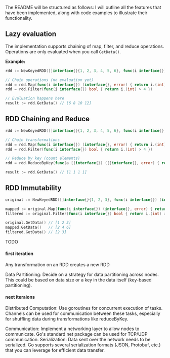 The README will be structured as follows: I will outline all the features that have been implemented, along with code examples to illustrate their functionality.

## Lazy evaluation

The implementation supports chaining of map, filter, and reduce operations. Operations are only evaluated when you call `GetData()`.

**Example:**
```go
rdd := NewKeyedRDD([]interface{}{1, 2, 3, 4, 5, 6}, func(i interface{}) (interface{}, error) { return i, nil })

// Chain operations (no evaluation yet)
rdd = rdd.Map(func(i interface{}) (interface{}, error) { return i.(int) * 2, nil })
rdd = rdd.Filter(func(i interface{}) bool { return i.(int) > 4 })

// Evaluation happens here
result := rdd.GetData() // [6 8 10 12]
```

## RDD Chaining and Reduce

```go
rdd := NewKeyedRDD([]interface{}{1, 2, 3, 4, 5, 6}, func(i interface{}) (interface{}, error) { return i, nil })

// Chain transformations
rdd = rdd.Map(func(i interface{}) (interface{}, error) { return i.(int) * 2, nil })
rdd = rdd.Filter(func(i interface{}) bool { return i.(int) > 4 })

// Reduce by key (count elements)
rdd = rdd.ReduceByKey(func(a []interface{}) ([]interface{}, error) { return []interface{}{len(a)}, nil })

result := rdd.GetData() // [1 1 1 1]
```

## RDD Immutability

```go
original := NewKeyedRDD([]interface{}{1, 2, 3}, func(i interface{}) (interface{}, error) { return i, nil })

mapped := original.Map(func(i interface{}) (interface{}, error) { return i.(int) * 2, nil })
filtered := original.Filter(func(i interface{}) bool { return i.(int) > 1 })

original.GetData() // [1 2 3]
mapped.GetData()   // [2 4 6]
filtered.GetData() // [2 3]
```

TODO
#### first iteration
Any transformation on an RDD creates a new RDD

Data Partitioning: Decide on a strategy for data partitioning across nodes. This could be based on data size or a key in the data itself (key-based partitioning).

#### next iteraions 
Distributed Computation: Use goroutines for concurrent execution of tasks. Channels can be used for communication between these tasks, especially for shuffling data during transformations like reduceByKey.

Communication: Implement a networking layer to allow nodes to communicate. Go's standard net package can be used for TCP/UDP communication.
Serialization: Data sent over the network needs to be serialized. Go supports several serialization formats (JSON, Protobuf, etc.) that you can leverage for efficient data transfer.